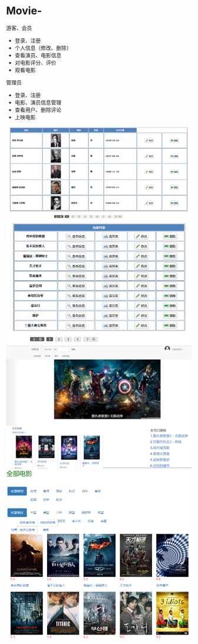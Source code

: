 # Movie-
游客、会员
* 登录、注册
* 个人信息（修改、删除）
* 查看演员、电影信息
* 对电影评分、评价
* 观看电影

管理员
* 登录、注册
* 电影、演员信息管理
* 查看用户、删除评论
* 上映电影

![](https://github.com/lvhang1996/Movie-/blob/master/photoToShow/1.png)  
![](https://github.com/lvhang1996/Movie-/blob/master/photoToShow/2.png)  
![](https://github.com/lvhang1996/Movie-/blob/master/photoToShow/3.png)  
![](https://github.com/lvhang1996/Movie-/blob/master/photoToShow/4.png)  
